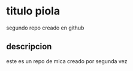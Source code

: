 # titulo piola
segundo repo creado en github
## descripcion
este es un repo de mica creado por segunda vez 

